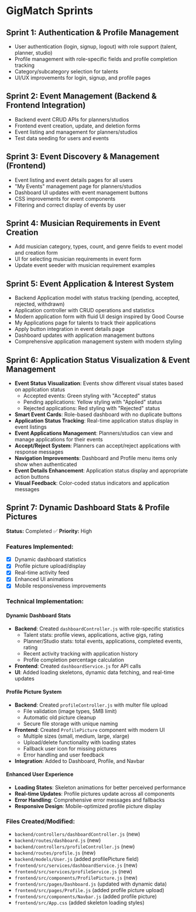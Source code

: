 # GigMatch Sprints

## Sprint 1: Authentication & Profile Management
- User authentication (login, signup, logout) with role support (talent, planner, studio)
- Profile management with role-specific fields and profile completion tracking
- Category/subcategory selection for talents
- UI/UX improvements for login, signup, and profile pages

## Sprint 2: Event Management (Backend & Frontend Integration)
- Backend event CRUD APIs for planners/studios
- Frontend event creation, update, and deletion forms
- Event listing and management for planners/studios
- Test data seeding for users and events

## Sprint 3: Event Discovery & Management (Frontend)
- Event listing and event details pages for all users
- "My Events" management page for planners/studios
- Dashboard UI updates with event management buttons
- CSS improvements for event components
- Filtering and correct display of events by user

## Sprint 4: Musician Requirements in Event Creation
- Add musician category, types, count, and genre fields to event model and creation form
- UI for selecting musician requirements in event form
- Update event seeder with musician requirement examples

## Sprint 5: Event Application & Interest System
- Backend Application model with status tracking (pending, accepted, rejected, withdrawn)
- Application controller with CRUD operations and statistics
- Modern application form with fluid UI design inspired by Good Course
- My Applications page for talents to track their applications
- Apply button integration in event details page
- Dashboard updates with application management buttons
- Comprehensive application management system with modern styling

## Sprint 6: Application Status Visualization & Event Management
- **Event Status Visualization**: Events show different visual states based on application status
  - Accepted events: Green styling with "Accepted" status
  - Pending applications: Yellow styling with "Applied" status  
  - Rejected applications: Red styling with "Rejected" status
- **Smart Event Cards**: Role-based dashboard with no duplicate buttons
- **Application Status Tracking**: Real-time application status display in event listings
- **Event Applications Management**: Planners/studios can view and manage applications for their events
- **Accept/Reject System**: Planners can accept/reject applications with response messages
- **Navigation Improvements**: Dashboard and Profile menu items only show when authenticated
- **Event Details Enhancement**: Application status display and appropriate action buttons
- **Visual Feedback**: Color-coded status indicators and application messages

## Sprint 7: Dynamic Dashboard Stats & Profile Pictures
**Status:** Completed ✅
**Priority:** High

### Features Implemented:
- [x] Dynamic dashboard statistics
- [x] Profile picture upload/display
- [x] Real-time activity feed
- [x] Enhanced UI animations
- [x] Mobile responsiveness improvements

### Technical Implementation:

#### Dynamic Dashboard Stats
- **Backend**: Created `dashboardController.js` with role-specific statistics
  - Talent stats: profile views, applications, active gigs, rating
  - Planner/Studio stats: total events, applications, completed events, rating
  - Recent activity tracking with application history
  - Profile completion percentage calculation
- **Frontend**: Created `dashboardService.js` for API calls
- **UI**: Added loading skeletons, dynamic data fetching, and real-time updates

#### Profile Picture System
- **Backend**: Created `profileController.js` with multer file upload
  - File validation (image types, 5MB limit)
  - Automatic old picture cleanup
  - Secure file storage with unique naming
- **Frontend**: Created `ProfilePicture` component with modern UI
  - Multiple sizes (small, medium, large, xlarge)
  - Upload/delete functionality with loading states
  - Fallback user icon for missing pictures
  - Error handling and user feedback
- **Integration**: Added to Dashboard, Profile, and Navbar

#### Enhanced User Experience
- **Loading States**: Skeleton animations for better perceived performance
- **Real-time Updates**: Profile pictures update across all components
- **Error Handling**: Comprehensive error messages and fallbacks
- **Responsive Design**: Mobile-optimized profile picture display

### Files Created/Modified:
- `backend/controllers/dashboardController.js` (new)
- `backend/routes/dashboard.js` (new)
- `backend/controllers/profileController.js` (new)
- `backend/routes/profile.js` (new)
- `backend/models/User.js` (added profilePicture field)
- `frontend/src/services/dashboardService.js` (new)
- `frontend/src/services/profileService.js` (new)
- `frontend/src/components/ProfilePicture.js` (new)
- `frontend/src/pages/Dashboard.js` (updated with dynamic data)
- `frontend/src/pages/Profile.js` (added profile picture upload)
- `frontend/src/components/Navbar.js` (added profile picture)
- `frontend/src/App.css` (added skeleton loading styles) 